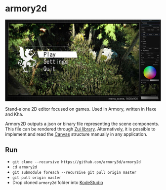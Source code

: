 # armory2d

![](img.jpg)

Stand-alone 2D editor focused on games. Used in Armory, written in Haxe and Kha.

Armory2D outputs a json or binary file representing the scene components. This file can be rendered through [Zui library](https://github.com/armory3d/zui/tree/master/examples/Canvas). Alternatively, it is possible to implement and read the [Canvas](https://github.com/armory3d/zui/blob/master/Sources/zui/Canvas.hx#L68) structure manually in any application.

## Run

- `git clone --recursive https://github.com/armory3d/armory2d`
- `cd armory2d`
- `git submodule foreach --recursive git pull origin master`
- `git pull origin master`
- Drop cloned `armory2d` folder into [KodeStudio](https://github.com/Kode/KodeStudio/releases)
